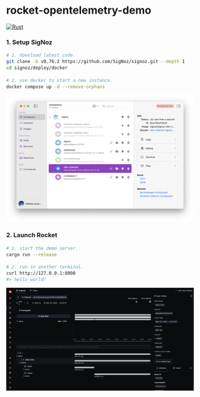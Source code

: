 # rocket-opentelemetry-demo

[![Rust](https://github.com/SF-Zhou/rocket-opentelemetry-demo/actions/workflows/rust.yml/badge.svg)](https://github.com/SF-Zhou/rocket-opentelemetry-demo/actions/workflows/rust.yml)

### 1. Setup SigNoz

```bash
# 1. download latest code.
git clone -b v0.76.2 https://github.com/SigNoz/signoz.git --depth 1
cd signoz/deploy/docker

# 2. use docker to start a new instance.
docker compose up -d --remove-orphans
```

![SigNoz running inside OrbStack](./images/orbstack.png)

### 2. Launch Rocket

```bash
# 1. start the demo server.
cargo run --release

# 2. run in another terminal.
curl http://127.0.0.1:8000
#> hello world!
```

![SigNoz tracing demo](./images/signoz.png)

